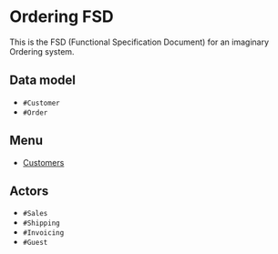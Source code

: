 # Ordering FSD

This is the FSD (Functional Specification Document) for an imaginary Ordering system.

## Data model

- `#Customer`
- `#Order`

## Menu

- [Customers](#/customers)

## Actors

- `#Sales`
- `#Shipping`
- `#Invoicing`
- `#Guest`
